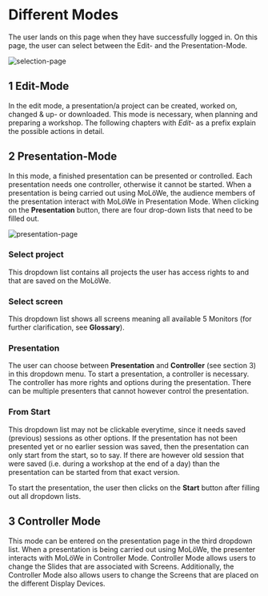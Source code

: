 # Different Modes

The user lands on this page when they have successfully logged in. On this page, the user can select between the Edit- and the Presentation-Mode.

<img src="./assets/front-end/SelectionPage.png" alt="selection-page"
	title="Select Edit or Presentation mode" width="auto" />


## 1 Edit-Mode
In the edit mode, a presentation/a project can be created, worked on, changed & up- or downloaded. This mode is necessary, when planning and preparing a workshop. The following chapters with *Edit-* as a prefix explain the possible actions in detail.


## 2 Presentation-Mode
In this mode, a finished presentation can be presented or controlled. Each presentation needs one controller, otherwise it cannot be started. When a presentation is being carried out using MoLöWe, the audience members of the presentation interact with MoLöWe in Presentation Mode. 
When clicking on the **Presentation** button, there are four drop-down lists that need to be filled out.

<img src="./assets/front-end/PresentationPage.png" alt="presentation-page"
	title="Presentation page" width="auto" />

### Select project
This dropdown list contains all projects the user has access rights to and that are saved on the MoLöWe.

### Select screen 
This dropdown list shows all screens meaning all available 5 Monitors (for further clarification, see **Glossary**).

### Presentation
The user can choose between **Presentation** and **Controller** (see section 3) in this dropdown menu. To start a presentation, a controller is necessary. The controller has more rights and options during the presentation. There can be multiple presenters that cannot however control the presentation. 

### From Start
This dropdown list may not be clickable everytime, since it needs saved (previous) sessions as other options. If the presentation has not been presented yet or no earlier session was saved, then the presentation can only start from the start, so to say. If there are however old session that were saved (i.e. during a workshop at the end of a day) than the presentation can be started from that exact version.

To start the presentation, the user then clicks on the **Start** button after filling out all dropdown lists.

## 3 Controller Mode 
This mode can be entered on the presentation page in the third dropdown list. 
When a presentation is being carried out using MoLöWe, the presenter interacts with MoLöWe in Controller Mode.
Controller Mode allows users to change the Slides that are associated with Screens. Additionally, the Controller Mode also allows users to change the Screens that are placed on the different Display Devices.